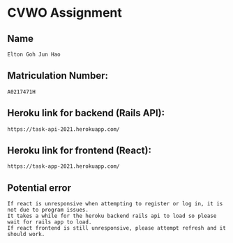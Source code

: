 # CVWO Assignment

## Name

```
Elton Goh Jun Hao
```
## Matriculation Number:

```
A0217471H
```

## Heroku link for backend (Rails API):
```
https://task-api-2021.herokuapp.com/
```

## Heroku link for frontend (React):
```
https://task-app-2021.herokuapp.com/
```

## Potential error

```
If react is unresponsive when attempting to register or log in, it is not due to program issues.
It takes a while for the heroku backend rails api to load so please wait for rails app to load. 
If react frontend is still unresponsive, please attempt refresh and it should work.

```
